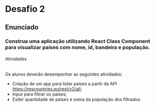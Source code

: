 # Desafio 2

## Enunciado

### Construa uma aplicação utilizando React Class Component para visualizar países com nome, id, bandeira e população.

 

###### Atividades

Os alunos deverão desempenhar as seguintes atividades:

-	Criação de um app para listar países a partir da API https://rescountries.eu/rest/v2/all;
-	Input para filtrar os países;
-	Exibir quantidade de países e soma da população dos filtrados.
